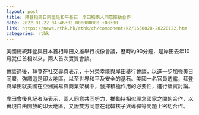```yaml
---
layout: post
title: 拜登指美日同盟是和平基石　岸田稱兩人同意推動合作
date: 2022-01-22 04:46:02.000000000 +08:00
link: https://news.rthk.hk/rthk/ch/component/k2/1630028-20220122.htm
categories: rthk
---
```


美國總統拜登與日本首相岸田文雄舉行視像會議，歷時約90分鐘，是岸田去年10月就任首相以來，兩人首次實質會談。

會談過後，拜登在社交專頁表示，十分榮幸能與岸田舉行會談，以進一步加強美日同盟，強調這是印太地區，以至世界和平及安全的基石。美國一名官員透露，拜登與岸田就美國在亞洲貿易與商業架構中，發揮積極作用的必要性，進行堅實討論。

岸田會後見記者時表示，兩人同意共同努力，推動持相似理念國家之間的合作，以實現自由開放的印太地區，又說雙方同意在北韓核子與導彈等問題上密切合作。
